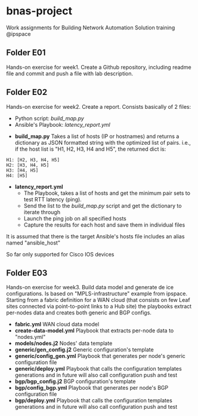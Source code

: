 # bnas-project
Work assignments for Building Network Automation Solution training @ipspace

## Folder E01
Hands-on exercise for week1. Create a Github repository, including readme file and commit and push a file with lab description.

## Folder E02
Hands-on exercise for week2. Create a report. Consists basically of 2 files:
  * Python script: *build_map.py*
  * Ansible's Playbook: *latency_report.yml*
- **build_map.py**
Takes a list of hosts (IP or hostnames) and returns a dictionary as JSON formatted string with the optimized list of pairs. i.e., if the host list is "H1, H2, H3, H4 and H5", the returned dict is:
```
H1: [H2, H3, H4, H5]
H2: [H3, H4, H5]
H3: [H4, H5]
H4: [H5]
```
- **latency_report.yml**
  - The Playbook, takes a list of hosts and get the minimum pair sets to test RTT latency (ping).
  - Send the list to the *build_map.py* script and get the dictionary to iterate through
  - Launch the ping job on all specified hosts
  - Capture the results for each host and save them in individual files

It is assumed that there is the target Ansible's hosts file includes an alias named "ansible_host"

So far only supported for Cisco IOS devices

## Folder E03
Hands-on exercise for week3. Build data model and generate de ice configurations. Is based on "MPLS-infrastructure" example from ipspace. Starting from a fabric definition for a WAN cloud (that consists on few Leaf sites connected via point-to-point links to a Hub site) the playbooks extract per-nodes data and creates both generic and BGP configs.
- **fabric.yml**
WAN cloud data model
- **create-data-model.yml**
Playbook that extracts per-node data to "nodes.yml"
- **models/nodes.j2**
Nodes' data template
- **generic/gen_config.j2**
Generic configuration's template
- **generic/config_gen.yml**
Playbook that generates per node's generic configuration file
- **generic/deploy.yml**
Playbook that calls the configuration templates generations and in future will also call configuration push and test
- **bgp/bgp_config.j2**
BGP configuration's template 
- **bgp/config_bgp.yml**
Playbook that generates per node's BGP configuration file
- **bgp/deploy.yml**
Playbook that calls the configuration templates generations and in future will also call configuration push and test

